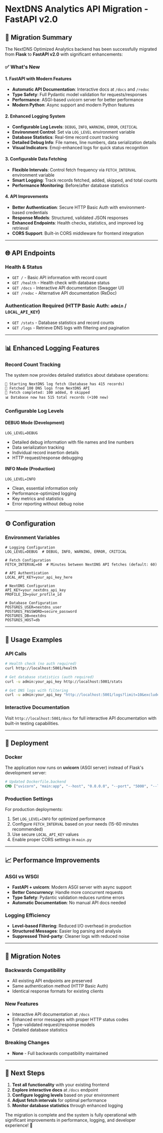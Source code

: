 # NextDNS Analytics API Migration - FastAPI v2.0

## 🚀 **Migration Summary**

The NextDNS Optimized Analytics backend has been successfully migrated from **Flask** to **FastAPI v2.0** with significant enhancements:

### ✅ **What's New**

#### 1. **FastAPI with Modern Features**
- **Automatic API Documentation**: Interactive docs at `/docs` and `/redoc`
- **Type Safety**: Full Pydantic model validation for requests/responses  
- **Performance**: ASGI-based uvicorn server for better performance
- **Modern Python**: Async support and modern Python features

#### 2. **Enhanced Logging System**
- **Configurable Log Levels**: `DEBUG`, `INFO`, `WARNING`, `ERROR`, `CRITICAL`
- **Environment Control**: Set via `LOG_LEVEL` environment variable
- **Database Statistics**: Real-time record count tracking
- **Detailed Debug Info**: File names, line numbers, data serialization details
- **Visual Indicators**: Emoji-enhanced logs for quick status recognition

#### 3. **Configurable Data Fetching**
- **Flexible Intervals**: Control fetch frequency via `FETCH_INTERVAL` environment variable
- **Smart Logging**: Track records fetched, added, skipped, and total counts
- **Performance Monitoring**: Before/after database statistics

#### 4. **API Improvements**
- **Better Authentication**: Secure HTTP Basic Auth with environment-based credentials
- **Response Models**: Structured, validated JSON responses
- **Enhanced Endpoints**: Health checks, statistics, and improved log retrieval
- **CORS Support**: Built-in CORS middleware for frontend integration

---

## 🌐 **API Endpoints**

### **Health & Status**
- `GET /` - Basic API information with record count
- `GET /health` - Health check with database status
- `GET /docs` - Interactive API documentation (Swagger UI)
- `GET /redoc` - Alternative API documentation (ReDoc)

### **Authentication Required** (HTTP Basic Auth: `admin` / `LOCAL_API_KEY`)
- `GET /stats` - Database statistics and record counts
- `GET /logs` - Retrieve DNS logs with filtering and pagination

---

## 📊 **Enhanced Logging Features**

### **Record Count Tracking**
The system now provides detailed statistics about database operations:

```
🔄 Starting NextDNS log fetch (Database has 415 records)
🔄 Fetched 100 DNS logs from NextDNS API
💾 Fetch completed: 100 added, 0 skipped
📊 Database now has 515 total records (+100 new)
```

### **Configurable Log Levels**

#### **DEBUG Mode** (Development)
```env
LOG_LEVEL=DEBUG
```
- Detailed debug information with file names and line numbers
- Data serialization tracking
- Individual record insertion details
- HTTP request/response debugging

#### **INFO Mode** (Production)
```env
LOG_LEVEL=INFO
```
- Clean, essential information only
- Performance-optimized logging
- Key metrics and statistics
- Error reporting without debug noise

---

## ⚙️ **Configuration**

### **Environment Variables**

```env
# Logging Configuration
LOG_LEVEL=DEBUG  # DEBUG, INFO, WARNING, ERROR, CRITICAL

# Fetch Configuration  
FETCH_INTERVAL=60  # Minutes between NextDNS API fetches (default: 60)

# API Authentication
LOCAL_API_KEY=your_api_key_here

# NextDNS Configuration
API_KEY=your_nextdns_api_key
PROFILE_ID=your_profile_id

# Database Configuration
POSTGRES_USER=nextdns_user
POSTGRES_PASSWORD=secure_password
POSTGRES_DB=nextdns
POSTGRES_HOST=db
```

---

## 🔧 **Usage Examples**

### **API Calls**

```bash
# Health check (no auth required)
curl http://localhost:5001/health

# Get database statistics (auth required)
curl -u admin:your_api_key http://localhost:5001/stats

# Get DNS logs with filtering
curl -u admin:your_api_key "http://localhost:5001/logs?limit=10&exclude=google.com&exclude=apple.com"
```

### **Interactive Documentation**
Visit `http://localhost:5001/docs` for full interactive API documentation with built-in testing capabilities.

---

## 🚢 **Deployment**

### **Docker**
The application now runs on **uvicorn** (ASGI server) instead of Flask's development server:

```dockerfile
# Updated Dockerfile.backend
CMD ["uvicorn", "main:app", "--host", "0.0.0.0", "--port", "5000", "--log-level", "info"]
```

### **Production Settings**
For production deployments:
1. Set `LOG_LEVEL=INFO` for optimized performance
2. Configure `FETCH_INTERVAL` based on your needs (15-60 minutes recommended)
3. Use secure `LOCAL_API_KEY` values
4. Enable proper CORS settings in `main.py`

---

## 📈 **Performance Improvements**

### **ASGI vs WSGI**
- **FastAPI + uvicorn**: Modern ASGI server with async support
- **Better Concurrency**: Handle more concurrent requests
- **Type Safety**: Pydantic validation reduces runtime errors
- **Automatic Documentation**: No manual API docs needed

### **Logging Efficiency**
- **Level-based Filtering**: Reduced I/O overhead in production
- **Structured Messages**: Easier log parsing and analysis
- **Suppressed Third-party**: Cleaner logs with reduced noise

---

## 🔄 **Migration Notes**

### **Backwards Compatibility**
- All existing API endpoints are preserved
- Same authentication method (HTTP Basic Auth)
- Identical response formats for existing clients

### **New Features**
- Interactive API documentation at `/docs`
- Enhanced error messages with proper HTTP status codes
- Type-validated request/response models
- Detailed database statistics

### **Breaking Changes**
- **None** - Full backwards compatibility maintained

---

## 🎯 **Next Steps**

1. **Test all functionality** with your existing frontend
2. **Explore interactive docs** at `/docs` endpoint
3. **Configure logging levels** based on your environment
4. **Adjust fetch intervals** for optimal performance
5. **Monitor database statistics** through enhanced logging

The migration is complete and the system is fully operational with significant improvements in performance, logging, and developer experience! 🚀
